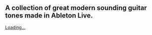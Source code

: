 ## A collection of great modern sounding guitar tones made in Ableton Live.

<script src="https://gumroad.com/js/gumroad-embed.js"></script>
<div class="gumroad-product-embed"><a href="https://raultizze.gumroad.com/l/Tim">Loading...</a></div>
